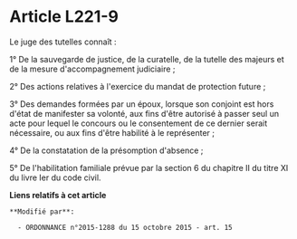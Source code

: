 # Article L221-9

Le juge des tutelles connaît : 

1° De la sauvegarde de justice, de la curatelle, de la tutelle des majeurs et de la mesure d'accompagnement judiciaire ; 

2° Des actions relatives à l'exercice du mandat de protection future ; 

3° Des demandes formées par un époux, lorsque son conjoint est hors d'état de manifester sa volonté, aux fins d'être autorisé
à passer seul un acte pour lequel le concours ou le consentement de ce dernier serait nécessaire, ou aux fins d'être habilité
à le représenter ; 

4° De la constatation de la présomption d'absence ;

5° De l'habilitation familiale prévue par la section 6 du chapitre II du titre XI du livre Ier du code civil.

**Liens relatifs à cet article**

	**Modifié par**:

	  - ORDONNANCE n°2015-1288 du 15 octobre 2015 - art. 15
